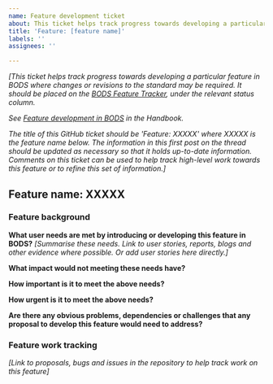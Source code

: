 ```yaml
---
name: Feature development ticket
about: This ticket helps track progress towards developing a particular feature in the Beneficial Ownership Data Standard (BODS) where changes or revisions to the standard may be required.
title: 'Feature: [feature name]'
labels: ''
assignees: ''

---
```


_[This ticket helps track progress towards developing a particular feature in BODS where changes or revisions to the standard may be required. It should be placed on the [BODS Feature Tracker](https://github.com/openownership/data-standard/projects/4), under the relevant status column._

_See [Feature development in BODS](https://openownership.github.io/bods-dev-handbook/feature_development.html) in the Handbook._

_The title of this GitHub ticket should be 'Feature: XXXXX' where XXXXX is the feature name below. The information in this first post on the thread should be updated as necessary so that it holds up-to-date information. Comments on this ticket can be used to help track high-level work towards this feature or to refine this set of information.]_

## Feature name: **XXXXX**

### Feature background

**What user needs are met by introducing or developing this feature in BODS?** _[Summarise these needs. Link to user stories, reports, blogs and other evidence where possible. Or add user stories here directly.]_


**What impact would not meeting these needs have?**


**How important is it to meet the above needs?**


**How urgent is it to meet the above needs?**


**Are there any obvious problems, dependencies or challenges that any proposal to develop this feature would need to address?**


### Feature work tracking

_[Link to proposals, bugs and issues in the repository to help track work on this feature]_
